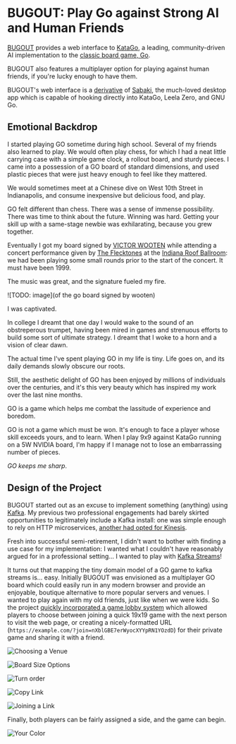 # BUGOUT: Play Go against Strong AI and Human Friends

[BUGOUT](https://github.com/Terkwood/BUGOUT) provides a web interface to [KataGo](a/b/c), a leading, community-driven AI implementation to the [classic board game, Go](a/b/c).  

BUGOUT also features a multiplayer option for playing against human friends, if you're lucky enough to have them.

BUGOUT's web interface is a [derivative](path/to/fork) of [Sabaki](path/to), the much-loved desktop app which is capable of hooking directly into KataGo, Leela Zero, and GNU Go.

## Emotional Backdrop

I started playing GO sometime during high school.  Several of my friends also learned to play.  We would often play chess, for which I had a neat little carrying case with a simple game clock, a rollout board, and sturdy pieces.  I came into a possession of a GO board of standard dimensions, and used plastic pieces that were just heavy enough to feel like they mattered.

We would sometimes meet at a Chinese dive on West 10th Street in Indianapolis, and consume inexpensive but delicious food, and play.

GO felt different than chess.  There was a sense of immense possibility.  There was time to think about the future.  Winning was hard.  Getting your skill up with a same-stage newbie was exhilarating, because you grew together.

Eventually I got my board signed by [VICTOR WOOTEN](TODO) while attending a concert performance given by [The Flecktones](TODO) at the [Indiana Roof Ballroom](TODO):  we had been playing some small rounds prior to the start of the concert.  It must have been 1999.

The music was great, and the signature fueled my fire.

![TODO: image](of the go board signed by wooten)

I was captivated.

In college I dreamt that one day I would wake to the sound of an obstreperous trumpet, having been mired in games and strenuous efforts to build some sort of ultimate strategy.  I dreamt that I woke to a horn and a vision of clear dawn.

The actual time I've spent playing GO in my life is tiny.  Life goes on, and its daily demands slowly obscure our roots.

Still, the aesthetic delight of GO has been enjoyed by millions of individuals over the centuries, and it's this very beauty which has inspired my work over the last nine months.

GO is a game which helps me combat the lassitude of experience and boredom.

GO is not a game which must be won.  It's enough to face a player whose skill exceeds yours, and to learn.  When I play 9x9 against KataGo running on a 5W NVIDIA board, I'm happy if I manage not to lose an embarrassing number of pieces.

_GO keeps me *sharp*_.

## Design of the Project

BUGOUT started out as an excuse to implement something (anything) using [Kafka](TODO).  My previous two professional engagements had barely skirted opportunities to legitimately include a Kafka install:  one was simple enough to rely on HTTP microservices, [another had opted for Kinesis](https://github.com/WW-Digital/reactive-kinesis).

Fresh into successful semi-retirement, I didn't want to bother with finding a use case for my implementation:  I wanted what I couldn't have reasonably argued for in a professional setting... I wanted to play with [Kafka Streams](https://kafka.apache.org/documentation/streams/)!

It turns out that mapping the tiny domain model of a GO game to kafka streams is... easy.  Initially BUGOUT was envisioned as a multiplayer GO board which could easily run in any modern browser and provide an enjoyable, boutique alternative to more popular servers and venues.  I wanted to play again with my old friends, just like when we were kids.  So the project [quickly incorporated a game lobby system](https://github.com/Terkwood/BUGOUT/issues/42) which allowed players to choose between joining a quick 19x19 game with the next person to visit the web page, or creating a nicely-formatted URL (`https://example.com/?join=nXblGBE7erWyocXYYpRN1YOzdD`) for their private game and sharing it with a friend.

![Choosing a Venue](https://user-images.githubusercontent.com/38859656/77849069-66276380-71b8-11ea-98d9-7e4846161f74.png)

![Board Size Options](TODO)

![Turn order](TODO)

![Copy Link](TODO)

![Joining a Link](TODO)

Finally, both players can be fairly assigned a side, and the game can begin.

![Your Color](TODO)

